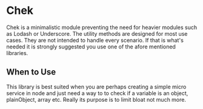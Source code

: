 # Chek

Chek is a minimalistic module preventing the need for heavier modules such as Lodash or Underscore.
The utility methods are designed for most use cases. They are not intended to handle every scenario.
If that is what's needed it is strongly suggested you use one of the afore mentioned libraries.

## When to Use

This library is best suited when you are perhaps creating a simple micro service in node and just need a way to to check if a variable is an object, plainObject, array etc. Really its purpose is to limit bloat not much more.